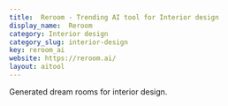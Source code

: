 ```yaml
---
title:  Reroom - Trending AI tool for Interior design
display_name:  Reroom
category: Interior design
category_slug: interior-design
key: reroom_ai
website: https://reroom.ai/
layout: aitool
---
```


Generated dream rooms for interior design.
